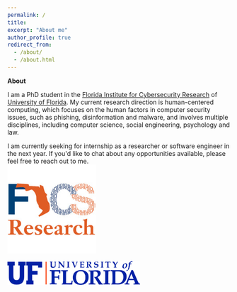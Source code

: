 ```yaml
---
permalink: /
title: 
excerpt: "About me"
author_profile: true
redirect_from: 
  - /about/
  - /about.html
---
```


**About**

I am a PhD student in the [Florida Institute for Cybersecurity Research](https://fics.institute.ufl.edu/) of [University of Florida](https://www.ufl.edu/). My current research direction is human-centered computing, which focuses on the human factors in computer security issues, such as phishing, disinformation and malware, and involves multiple disciplines, including computer science, social engineering, psychology and law.

I am currently seeking for internship as a researcher or software engineer in the next year. If you'd like to chat about any opportunities available, please feel free to reach out to me. 
<br>
<img src="/files/fics.jpg" alt="FICS Logo" width="">

<img src="/files/Horizontal_Logo-RGB_Raster-BLUE_ORANGE.png" alt="UF Logo" width="300">
